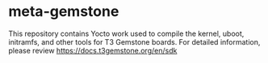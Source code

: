# meta-gemstone

This repository contains Yocto work used to compile the kernel, uboot, initramfs, and other tools for T3 Gemstone boards.
For detailed information, please review https://docs.t3gemstone.org/en/sdk
